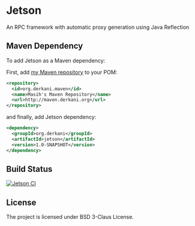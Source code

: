 Jetson
======
An RPC framework with automatic proxy generation using Java Reflection

## Maven Dependency
To add Jetson as a Maven dependency:

First, add [my Maven repository](https://github.com/masih/maven) to your POM:

``` xml
<repository>
  <id>org.derkani.maven</id>
  <name>Masih's Maven Repository</name>
  <url>http://maven.derkani.org</url>
</repository>
```

and finally, add Jetson dependency:

``` xml
<dependency>
  <groupId>org.derkani</groupId>
  <artifactId>jetson</artifactId>
  <version>1.0-SNAPSHOT</version>
</dependency>
``` 

## Build Status
[![Jetson CI](https://circleci.com/gh/masih/jetson.svg?style=svg)](https://circleci.com/gh/masih/jetson)

## License
The project is licensed under BSD 3-Claus License.
